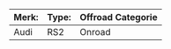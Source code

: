 | Merk:           | Type:                              | Offroad Categorie                    |
| --------------- | ---------------------------------- | ------------------------------------ |
| Audi | RS2 | Onroad |
